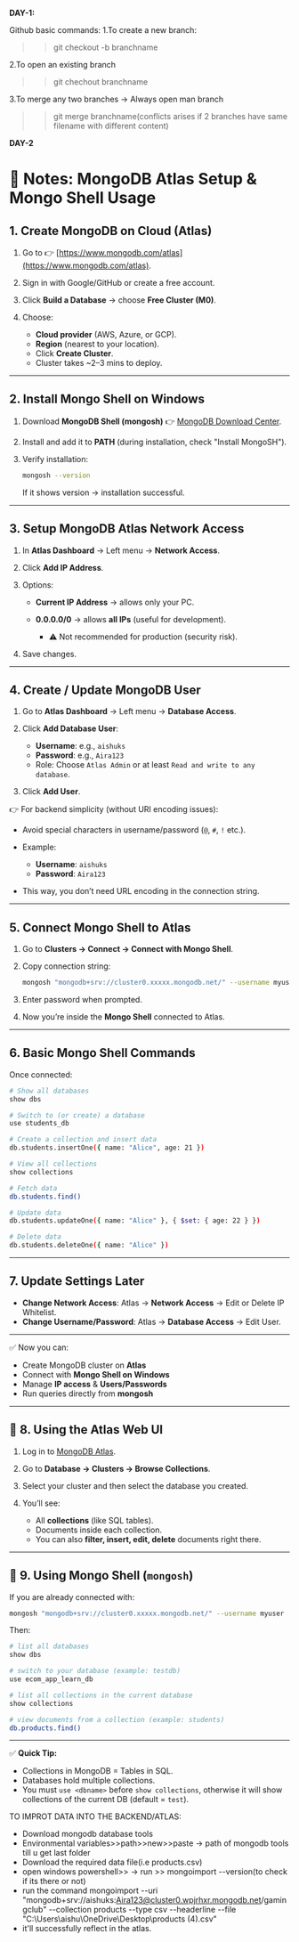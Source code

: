**DAY-1:**


Github basic commands:
1.To create a new branch:
>>git checkout -b branchname

2.To open an existing branch
>>git chechout branchname

3.To merge any two branches
 -> Always open man branch
  >>git merge branchname(conflicts arises if 2 branches have same filename with different content)


**DAY-2**


# 📌 Notes: MongoDB Atlas Setup & Mongo Shell Usage

## 1. Create MongoDB on Cloud (Atlas)

1. Go to 👉 [https://www.mongodb.com/atlas](https://www.mongodb.com/atlas).
2. Sign in with Google/GitHub or create a free account.
3. Click **Build a Database** → choose **Free Cluster (M0)**.
4. Choose:

   * **Cloud provider** (AWS, Azure, or GCP).
   * **Region** (nearest to your location).
   * Click **Create Cluster**.
   * Cluster takes \~2–3 mins to deploy.

---

## 2. Install Mongo Shell on Windows

1. Download **MongoDB Shell (mongosh)** 👉 [MongoDB Download Center](https://www.mongodb.com/try/download/shell).
2. Install and add it to **PATH** (during installation, check "Install MongoSH").
3. Verify installation:

   ```sh
   mongosh --version
   ```

   If it shows version → installation successful.

---

## 3. Setup MongoDB Atlas Network Access

1. In **Atlas Dashboard** → Left menu → **Network Access**.
2. Click **Add IP Address**.
3. Options:

   * **Current IP Address** → allows only your PC.
   * **0.0.0.0/0** → allows **all IPs** (useful for development).

     * ⚠️ Not recommended for production (security risk).
4. Save changes.

---

## 4. Create / Update MongoDB User

1. Go to **Atlas Dashboard** → Left menu → **Database Access**.
2. Click **Add Database User**:

   * **Username**: e.g., `aishuks`
   * **Password**: e.g., `Aira123`
   * Role: Choose `Atlas Admin` or at least `Read and write to any database`.
3. Click **Add User**.

👉 For backend simplicity (without URI encoding issues):

* Avoid special characters in username/password (`@`, `#`, `!` etc.).
* Example:

  * **Username**: `aishuks`
  * **Password**: `Aira123`
* This way, you don’t need URL encoding in the connection string.

---

## 5. Connect Mongo Shell to Atlas

1. Go to **Clusters → Connect → Connect with Mongo Shell**.
2. Copy connection string:

   ```sh
   mongosh "mongodb+srv://cluster0.xxxxx.mongodb.net/" --username myuser
   ```
3. Enter password when prompted.
4. Now you’re inside the **Mongo Shell** connected to Atlas.

---

## 6. Basic Mongo Shell Commands

Once connected:

```sh
# Show all databases
show dbs

# Switch to (or create) a database
use students_db

# Create a collection and insert data
db.students.insertOne({ name: "Alice", age: 21 })

# View all collections
show collections

# Fetch data
db.students.find()

# Update data
db.students.updateOne({ name: "Alice" }, { $set: { age: 22 } })

# Delete data
db.students.deleteOne({ name: "Alice" })
```

---

## 7. Update Settings Later

* **Change Network Access**:
  Atlas → **Network Access** → Edit or Delete IP Whitelist.
* **Change Username/Password**:
  Atlas → **Database Access** → Edit User.

---

✅ Now you can:

* Create MongoDB cluster on **Atlas**
* Connect with **Mongo Shell on Windows**
* Manage **IP access** & **Users/Passwords**
* Run queries directly from **mongosh**

---

## 🔹 8. Using the Atlas Web UI

1. Log in to [MongoDB Atlas](https://cloud.mongodb.com/).
2. Go to **Database → Clusters → Browse Collections**.
3. Select your cluster and then select the database you created.
4. You’ll see:

   * All **collections** (like SQL tables).
   * Documents inside each collection.
   * You can also **filter, insert, edit, delete** documents right there.

---

## 🔹 9. Using Mongo Shell (`mongosh`)

If you are already connected with:

```sh
mongosh "mongodb+srv://cluster0.xxxxx.mongodb.net/" --username myuser
```

Then:

```sh
# list all databases
show dbs  

# switch to your database (example: testdb)
use ecom_app_learn_db 

# list all collections in the current database
show collections  

# view documents from a collection (example: students)
db.products.find()
```

---

✅ **Quick Tip:**

* Collections in MongoDB = Tables in SQL.
* Databases hold multiple collections.
* You must `use <dbname>` before `show collections`, otherwise it will show collections of the current DB (default = `test`).





TO IMPROT DATA INTO THE BACKEND/ATLAS:

* Download mongodb database tools
* Environmental variables>>path>>new>>paste -> path of mongodb tools till u get last folder
* Download the required data file(i.e products.csv)
* open windows powershell>>
   -> run >> mongoimport --version(to check if its there or not)
* run the command  mongoimport --uri "mongodb+srv://aishuks:Aira123@cluster0.wpjrhxr.mongodb.net/gamingclub" --collection products --type csv --headerline --file "C:\Users\aishu\OneDrive\Desktop\products (4).csv"
* it'll successfully reflect in the atlas.
